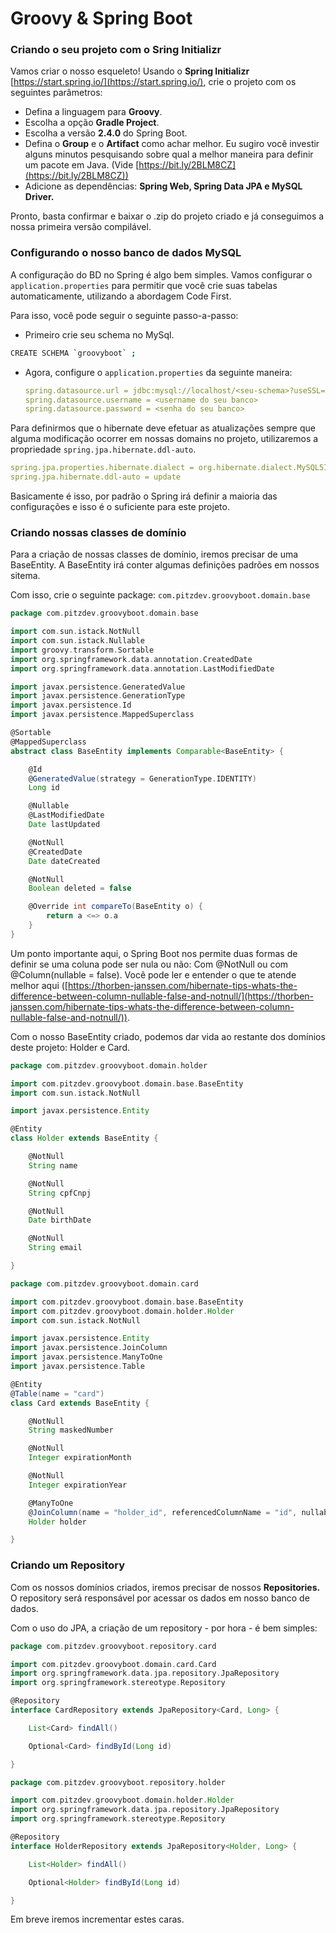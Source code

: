 # Groovy & Spring Boot

### Criando o seu projeto com o Sring Initializr

Vamos criar o nosso esqueleto! Usando o **Spring Initializr** [https://start.spring.io/](https://start.spring.io/), crie o projeto com os seguintes parâmetros:

- Defina a linguagem para **Groovy**.
- Escolha a opção **Gradle Project**.
- Escolha a versão **2.4.0** do Spring Boot.
- Defina o **Group** e o **Artifact** como achar melhor. Eu sugiro você investir alguns minutos pesquisando sobre qual a melhor maneira para definir um pacote em Java. (Vide [https://bit.ly/2BLM8CZ](https://bit.ly/2BLM8CZ))
- Adicione as dependências: **Spring Web, Spring Data JPA e MySQL Driver.**

Pronto, basta confirmar e baixar o .zip do projeto criado e já conseguimos a nossa primeira versão compilável.

### Configurando o nosso banco de dados MySQL

A configuração do BD no Spring é algo bem simples. Vamos configurar o `application.properties` para permitir que você crie suas tabelas automaticamente, utilizando a abordagem Code First. 

Para isso, você pode seguir o seguinte passo-a-passo:

- Primeiro crie seu schema no MySql.

```bash
CREATE SCHEMA `groovyboot` ;
```

- Agora, configure o `application.properties` da seguinte maneira:

    ```yaml
    spring.datasource.url = jdbc:mysql://localhost/<seu-schema>?useSSL=false&allowPublicKeyRetrieval=true
    spring.datasource.username = <username do seu banco>
    spring.datasource.password = <senha do seu banco>
    ```

Para definirmos que o hibernate deve efetuar as atualizações sempre que alguma modificação ocorrer em nossas domains no projeto, utilizaremos a propriedade `spring.jpa.hibernate.ddl-auto`.

```yaml
spring.jpa.properties.hibernate.dialect = org.hibernate.dialect.MySQL5InnoDBDialect
spring.jpa.hibernate.ddl-auto = update
```

Basicamente é isso, por padrão o Spring irá definir a maioria das configurações e isso é o suficiente para este projeto. 

### Criando nossas classes de domínio

Para a criação de nossas classes de domínio, iremos precisar de uma BaseEntity. A BaseEntity irá conter algumas definições padrões em nossos sitema.

Com isso, crie o seguinte package: `com.pitzdev.groovyboot.domain.base`

```groovy
package com.pitzdev.groovyboot.domain.base

import com.sun.istack.NotNull
import com.sun.istack.Nullable
import groovy.transform.Sortable
import org.springframework.data.annotation.CreatedDate
import org.springframework.data.annotation.LastModifiedDate

import javax.persistence.GeneratedValue
import javax.persistence.GenerationType
import javax.persistence.Id
import javax.persistence.MappedSuperclass

@Sortable
@MappedSuperclass
abstract class BaseEntity implements Comparable<BaseEntity> {

    @Id
    @GeneratedValue(strategy = GenerationType.IDENTITY)
    Long id

    @Nullable
    @LastModifiedDate
    Date lastUpdated

    @NotNull
    @CreatedDate
    Date dateCreated

    @NotNull
    Boolean deleted = false

    @Override int compareTo(BaseEntity o) {
        return a <=> o.a
    }
}
```

Um ponto importante aqui, o Spring Boot nos permite duas formas de definir se uma coluna pode ser nula ou não: Com @NotNull ou com @Column(nullable = false). Você pode ler e entender o que te atende melhor aqui ([https://thorben-janssen.com/hibernate-tips-whats-the-difference-between-column-nullable-false-and-notnull/](https://thorben-janssen.com/hibernate-tips-whats-the-difference-between-column-nullable-false-and-notnull/)).

Com o nosso BaseEntity criado, podemos dar vida ao restante dos domínios deste projeto: Holder e Card.

```groovy
package com.pitzdev.groovyboot.domain.holder

import com.pitzdev.groovyboot.domain.base.BaseEntity
import com.sun.istack.NotNull

import javax.persistence.Entity

@Entity
class Holder extends BaseEntity {

    @NotNull
    String name

    @NotNull
    String cpfCnpj

    @NotNull
    Date birthDate

    @NotNull
    String email

}
```

```groovy
package com.pitzdev.groovyboot.domain.card

import com.pitzdev.groovyboot.domain.base.BaseEntity
import com.pitzdev.groovyboot.domain.holder.Holder
import com.sun.istack.NotNull

import javax.persistence.Entity
import javax.persistence.JoinColumn
import javax.persistence.ManyToOne
import javax.persistence.Table

@Entity
@Table(name = "card")
class Card extends BaseEntity {

    @NotNull
    String maskedNumber

    @NotNull
    Integer expirationMonth

    @NotNull
    Integer expirationYear

    @ManyToOne
    @JoinColumn(name = "holder_id", referencedColumnName = "id", nullable = false)
    Holder holder

}
```

### Criando um Repository

Com os nossos domínios criados, iremos precisar de nossos **Repositories.** O repository será responsável por acessar os dados em nosso banco de dados.

Com o uso do JPA, a criação de um repository - por hora - é bem simples: 

```groovy
package com.pitzdev.groovyboot.repository.card

import com.pitzdev.groovyboot.domain.card.Card
import org.springframework.data.jpa.repository.JpaRepository
import org.springframework.stereotype.Repository

@Repository
interface CardRepository extends JpaRepository<Card, Long> {

    List<Card> findAll()

    Optional<Card> findById(Long id)

}
```

```groovy
package com.pitzdev.groovyboot.repository.holder

import com.pitzdev.groovyboot.domain.holder.Holder
import org.springframework.data.jpa.repository.JpaRepository
import org.springframework.stereotype.Repository

@Repository
interface HolderRepository extends JpaRepository<Holder, Long> {

    List<Holder> findAll()

    Optional<Holder> findById(Long id)

}
```

Em breve iremos incrementar estes caras.
